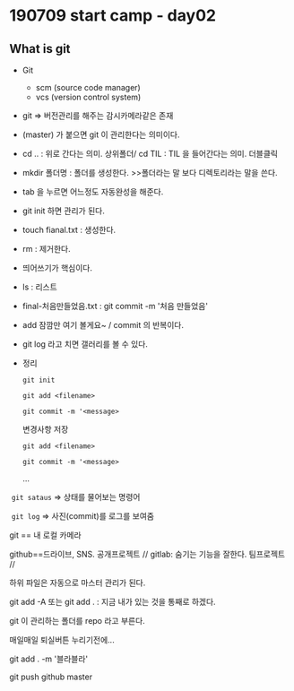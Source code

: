 # 190709 start camp - day02

## What is git

* Git

  * scm (source code manager) 
  * vcs (version control system) 

* git => 버전관리를 해주는 감시카메라같은 존재 

  

* (master) 가 붙으면  git 이 관리한다는 의미이다. 

* cd .. : 위로 간다는 의미. 상위폴더/ cd TIL : TIL 을 들어간다는 의미. 더블클릭

*  mkdir 폴더명 :  폴더를 생성한다. >>폴더라는 말 보다 디렉토리라는 말을 쓴다. 

* tab 을 누르면 어느정도 자동완성을 해준다. 

* git init 하면 관리가 된다. 

* touch fianal.txt :  생성한다. 

* rm : 제거한다. 

* 띄어쓰기가 핵심이다. 

* ls : 리스트

* final-처음만들었음.txt : git commit -m '처음 만들었음'

* add 잠깜만 여기 볼게요~ / commit 의 반복이다. 

* git log  라고 치면 갤러리를 볼 수 있다. 



* 정리

  `git init`

  `git add <filename>`

  `git commit -m '<message>`

  변경사항 저장

  `git add <filename>`

  `git commit -m '<message>`

  ...

​		`git sataus` => 상태를 물어보는 명령어

​		`git log` => 사진(commit)를 로그를 보여줌



git == 내 로컬 카메라 

github==드라이브, SNS. 공개프로젝트 // gitlab: 숨기는 기능을 잘한다. 팀프로젝트 // 





하위 파일은 자동으로 마스터 관리가 된다. 

git add -A 또는 git add .  : 지금 내가 있는 것을 통째로 하겠다. 



git 이 관리하는 폴더를 repo 라고 부른다. 



매일매일 퇴실버튼 누리기전에... 

git add . -m '블라블라'

git push github master

















